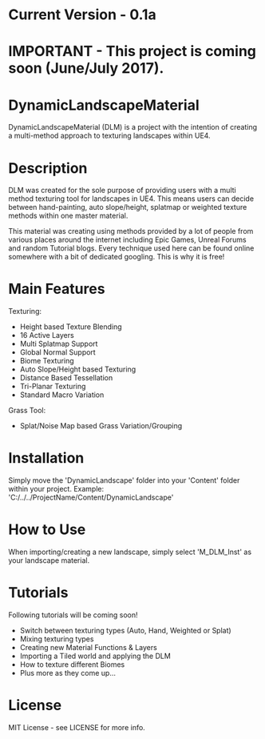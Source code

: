 # Current Version - 0.1a

# IMPORTANT - This project is coming soon (June/July 2017).

# DynamicLandscapeMaterial
DynamicLandscapeMaterial (DLM) is a project with the intention of creating a multi-method approach to texturing landscapes within UE4. 

# Description
DLM was created for the sole purpose of providing users with a multi method texturing tool for landscapes in UE4. This means users can decide between hand-painting, auto slope/height, splatmap or weighted texture methods within one master material.

This material was creating using methods provided by a lot of people from various places around the internet including Epic Games, Unreal Forums and random Tutorial blogs.
Every technique used here can be found online somewhere with a bit of dedicated googling. This is why it is free!

# Main Features

Texturing:
- Height based Texture Blending
- 16 Active Layers
- Multi Splatmap Support
- Global Normal Support
- Biome Texturing
- Auto Slope/Height based Texturing
- Distance Based Tessellation
- Tri-Planar Texturing
- Standard Macro Variation

Grass Tool:
- Splat/Noise Map based Grass Variation/Grouping

# Installation
Simply move the 'DynamicLandscape' folder into your 'Content' folder within your project. 
Example: 'C:/../../ProjectName/Content/DynamicLandscape'

# How to Use
When importing/creating a new landscape, simply select 'M_DLM_Inst' as your landscape material.

# Tutorials
Following tutorials will be coming soon!
- Switch between texturing types (Auto, Hand, Weighted or Splat)
- Mixing texturing types
- Creating new Material Functions & Layers
- Importing a Tiled world and applying the DLM
- How to texture different Biomes
- Plus more as they come up...

# License
MIT License - see LICENSE for more info.
